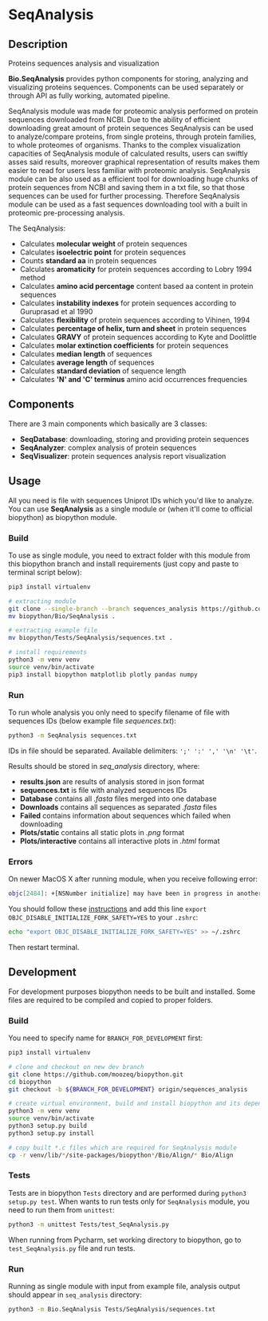 # SeqAnalysis

## Description

Proteins sequences analysis and visualization

**Bio.SeqAnalysis** provides python components for storing, analyzing and visualizing proteins sequences.
Components can be used separately or through API as fully working, automated pipeline.

SeqAnalysis module was made for proteomic analysis performed on protein sequences downloaded from NCBI. Due to the
ability of efficient downloading great amount of protein sequences SeqAnalysis can be used to analyze/compare proteins,
from single proteins, through protein families, to whole proteomes of organisms. Thanks to the complex visualization
capacities of SeqAnalysis module of calculated results, users can swiftly asses said results, moreover graphical
representation of results makes them easier to read for users less familiar with proteomic analysis. SeqAnalysis module
can be also used as a efficient tool for downloading huge chunks of protein sequences from NCBI and saving them in a
txt file, so that those sequences can be used for further processing. Therefore SeqAnalysis module can be used as a fast
sequences downloading tool with a built in proteomic pre-processing analysis.

The SeqAnalysis:
- Calculates **molecular weight** of protein sequences
- Calculates **isoelectric point** for protein sequences
- Counts **standard aa** in protein sequences
- Calculates **aromaticity** for protein sequences according to Lobry 1994 method
- Calculates **amino acid percentage** content based aa content in protein sequences
- Calculates **instability indexes** for protein sequences according to Guruprasad et al 1990
- Calculates **flexibility** of protein sequences according to Vihinen, 1994
- Calculates **percentage of helix, turn and sheet** in protein sequences
- Calculates **GRAVY** of protein sequences according to Kyte and Doolittle
- Calculates **molar extinction coefficients** for protein sequences
- Calculates **median length** of sequences
- Calculates **average length** of sequences
- Calculates **standard deviation** of sequence length
- Calculates **'N' and 'C' terminus** amino acid occurrences frequencies

## Components
There are 3 main components which basically are 3 classes:
- **SeqDatabase**: downloading, storing and providing protein sequences
- **SeqAnalyzer**: complex analysis of protein sequences
- **SeqVisualizer**: protein sequences analysis report visualization

## Usage

All you need is file with sequences Uniprot IDs which you'd like to analyze. You can use **SeqAnalysis** as a single
module or (when it'll come to official biopython) as biopython module.

### Build

To use as single module, you need to extract folder with this module from this biopython branch and install requirements
(just copy and paste to terminal script below):

```bash
pip3 install virtualenv

# extracting module
git clone --single-branch --branch sequences_analysis https://github.com/moozeq/biopython.git
mv biopython/Bio/SeqAnalysis .

# extracting example file
mv biopython/Tests/SeqAnalysis/sequences.txt .

# install requirements
python3 -m venv venv
source venv/bin/activate
pip3 install biopython matplotlib plotly pandas numpy
```

### Run

To run whole analysis you only need to specify filename of file with sequences IDs (below example file *sequences.txt*):

```bash
python3 -m SeqAnalysis sequences.txt
```

IDs in file should be separated. Available delimiters: `';' ':' ',' '\n' '\t'`.

Results should be stored in *seq_analysis* directory, where:

- **results.json** are results of analysis stored in json format
- **sequences.txt** is file with analyzed sequences IDs
- **Database** contains all *.fasta* files merged into one database
- **Downloads** contains all sequences as separated *.fasta* files
- **Failed** contains information about sequences which failed when downloading
- **Plots/static** contains all static plots in *.png* format
- **Plots/interactive** contains all interactive plots in *.html* format

### Errors

On newer MacOS X after running module, when you receive following error:

```bash
objc[2484]: +[NSNumber initialize] may have been in progress in another thread when fork() was called.
```

You should follow these [instructions](https://stackoverflow.com/a/52230415) and add this line `export OBJC_DISABLE_INITIALIZE_FORK_SAFETY=YES`
to your `.zshrc`:

```bash
echo "export OBJC_DISABLE_INITIALIZE_FORK_SAFETY=YES" >> ~/.zshrc
```

Then restart terminal.

## Development

For development purposes biopython needs to be built and installed. Some files are required to be compiled and copied to
proper folders.

### Build

You need to specify name for `BRANCH_FOR_DEVELOPMENT` first:

```bash
pip3 install virtualenv

# clone and checkout on new dev branch
git clone https://github.com/moozeq/biopython.git
cd biopython
git checkout -b ${BRANCH_FOR_DEVELOPMENT} origin/sequences_analysis

# create virtual environment, build and install biopython and its dependencies
python3 -m venv venv
source venv/bin/activate
python3 setup.py build
python3 setup.py install

# copy built *.c files which are required for SeqAnalysis module
cp -r venv/lib/*/site-packages/biopython*/Bio/Align/* Bio/Align
```

### Tests

Tests are in biopython `Tests` directory and are performed during `python3 setup.py test`.
When wants to run tests only for `SeqAnalysis` module, you need to run them from `unittest`:

```bash
python3 -m unittest Tests/test_SeqAnalysis.py
```

When running from Pycharm, set working directory to biopython, go to
`test_SeqAnalysis.py` file and run tests.

### Run

Running as single module with input from example file, analysis output should appear in `seq_analysis` directory:

```bash
python3 -m Bio.SeqAnalysis Tests/SeqAnalysis/sequences.txt
```